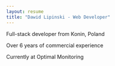 ```yaml
---
layout: resume
title: "Dawid Lipinski - Web Developer"
---
```

Full-stack developer from Konin, Poland

Over 6 years of commercial experience

Currently at Optimal Monitoring

